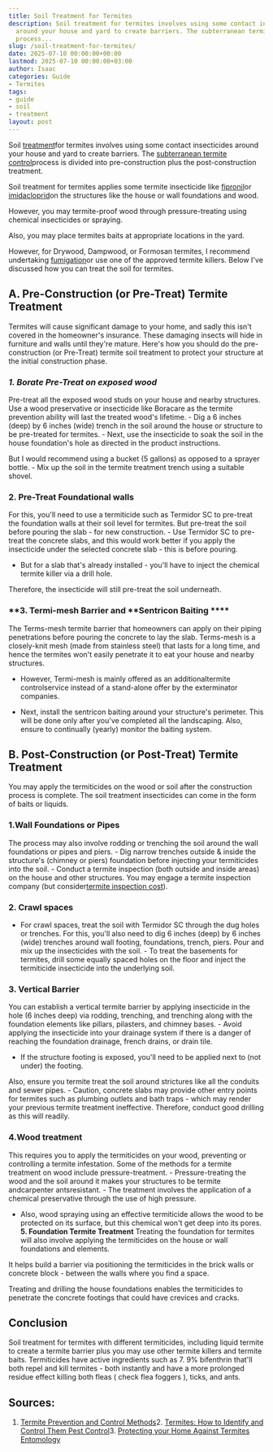 ```yaml
---
title: Soil Treatment for Termites
description: Soil treatment for termites involves using some contact insecticides
  around your house and yard to create barriers. The subterranean termite control
  process...
slug: /soil-treatment-for-termites/
date: 2025-07-10 00:00:00+00:00
lastmod: 2025-07-10 00:00:00+03:00
author: Isaac
categories: Guide
- Termites
tags:
- guide
- soil
- treatment
layout: post
---
```

Soil [treatment](https://pestpolicy.com/subterranean-termites-treatment/)for termites involves using some contact insecticides around your house and yard to create barriers. The [subterranean termite control](https://pestpolicy.com/subterranean-termites-treatment/)process is divided into pre-construction plus the post-construction treatment.

Soil treatment for termites applies some termite insecticide like [fipronil](https://iaspub.epa.gov/apex/pesticides/f?p=CHEMICALSEARCH:3:::NO:1,3,31,7,12,25:P3_XCHEMICAL_ID:2377)or [imidacloprid](https://iaspub.epa.gov/apex/pesticides/f?p=CHEMICALSEARCH:3:::NO:1,3,31,7,12,25:P3_XCHEMICAL_ID:2571)on the structures like the house or wall foundations and wood.

However, you may termite-proof wood through pressure-treating using chemical insecticides or spraying.

Also, you may place termites baits at appropriate locations in the yard.

However, for Drywood, Dampwood, or Formosan termites, I recommend undertaking [fumigation](http://ipm.ucanr.edu/PMG/PESTNOTES/pn7440.html)or use one of the approved termite killers. Below I've discussed how you can treat the soil for termites.

##  A. Pre-Construction (or Pre-Treat) Termite Treatment

Termites will cause significant damage to your home, and sadly this isn't covered in the homeowner's insurance. These damaging insects will hide in furniture and walls until they're mature. Here's how you should do the pre-construction (or Pre-Treat) termite soil treatment to protect your structure at the initial construction phase.

###  *1. Borate Pre-Treat on exposed wood*

Pre-treat all the exposed wood studs on your house and nearby structures. Use a wood preservative or insecticide like Boracare as the termite prevention ability will last the treated wood's lifetime. - Dig a 6 inches (deep) by 6 inches (wide) trench in the soil around the house or structure to be pre-treated for termites. - Next, use the insecticide to soak the soil in the house foundation's hole as directed in the product instructions.

But I would recommend using a bucket (5 gallons) as opposed to a sprayer bottle. - Mix up the soil in the termite treatment trench using a suitable shovel.

###  2. Pre-Treat Foundational walls

For this, you'll need to use a termiticide such as Termidor SC to pre-treat the foundation walls at their soil level for termites. But pre-treat the soil before pouring the slab - for new construction. - Use Termidor SC to pre-treat the concrete slabs, and this would work better if you apply the insecticide under the selected concrete slab - this is before pouring.

- But for a slab that's already installed - you'll have to inject the chemical termite killer via a drill hole.

Therefore, the insecticide will still pre-treat the soil underneath.

###  **3. Termi-mesh Barrier and **Sentricon Baiting ****

The Terms-mesh termite barrier that homeowners can apply on their piping penetrations before pouring the concrete to lay the slab. Terms-mesh is a closely-knit mesh (made from stainless steel) that lasts for a long time, and hence the termites won't easily penetrate it to eat your house and nearby structures.

- However, Termi-mesh is mainly offered as an additionaltermite controlservice instead of a stand-alone offer by the exterminator companies.

- Next, install the sentricon baiting around your structure's perimeter. This will be done only after you've completed all the landscaping. Also, ensure to continually (yearly) monitor the baiting system.

##  B. Post-Construction (or Post-Treat) Termite Treatment

You may apply the termiticides on the wood or soil after the construction process is complete. The soil treatment insecticides can come in the form of baits or liquids.

###  1.Wall Foundations or Pipes

The process may also involve rodding or trenching the soil around the wall foundations or pipes and piers. - Dig narrow trenches outside & inside the structure's (chimney or piers) foundation before injecting your termiticides into the soil. - Conduct a termite inspection (both outside and inside areas) on the house and other structures. You may engage a termite inspection company (but consider[termite inspection cost](https://pestpolicy.com/termite-inspection-cost/)).

###  2. Crawl spaces

- For crawl spaces, treat the soil with Termidor SC through the dug holes or trenches. For this, you'll also need to dig 6 inches (deep) by 6 inches (wide) trenches around wall footing, foundations, trench, piers. Pour and mix up the insecticides with the soil. - To treat the basements for termites, drill some equally spaced holes on the floor and inject the termiticide insecticide into the underlying soil.

###  3. Vertical Barrier

You can establish a vertical termite barrier by applying insecticide in the hole (6 inches deep) via rodding, trenching, and trenching along with the foundation elements like pillars, pilasters, and chimney bases. - Avoid applying the insecticide into your drainage system if there is a danger of reaching the foundation drainage, french drains, or drain tile.

- If the structure footing is exposed, you'll need to be applied next to (not under) the footing.

Also, ensure you termite treat the soil around strictures like all the conduits and sewer pipes. - Caution, concrete slabs may provide other entry points for termites such as plumbing outlets and bath traps - which may render your previous termite treatment ineffective. Therefore, conduct good drilling as this will readily.

###  4.**Wood treatment**

This requires you to apply the termiticides on your wood, preventing or controlling a termite infestation. Some of the methods for a termite treatment on wood include pressure-treatment. - Pressure-treating the wood and the soil around it makes your structures to be termite andcarpenter antsresistant. - The treatment involves the application of a chemical preservative through the use of high pressure.

- Also, wood spraying using an effective termiticide allows the wood to be protected on its surface, but this chemical won't get deep into its pores. **5. Foundation Termite Treatment** Treating the foundation for termites will also involve applying the termiticides on the house or wall foundations and elements.

It helps build a barrier via positioning the termiticides in the brick walls or concrete block - between the walls where you find a space.

Treating and drilling the house foundations enables the termiticides to penetrate the concrete footings that could have crevices and cracks.

##  Conclusion

Soil treatment for termites with different termiticides, including liquid termite to create a termite barrier plus you may use other termite killers and termite baits. Termiticides have active ingredients such as 7. 9% bifenthrin that'll both repel and kill termites - both instantly and have a more prolonged residue effect killing both fleas ( check flea foggers ), ticks, and ants.

##  Sources:

1. [Termite Prevention and Control Methods](https://www.uaex.edu/farm-ranch/pest-management/docs/training-manuals/AG1154.pdf)2. [Termites: How to Identify and Control Them Pest Control](https://www.epa.gov/safepestcontrol/termites-how-identify-and-control-them)3. [Protecting your Home Against Termites Entomology](https://entomology.ca.uky.edu/ef605)